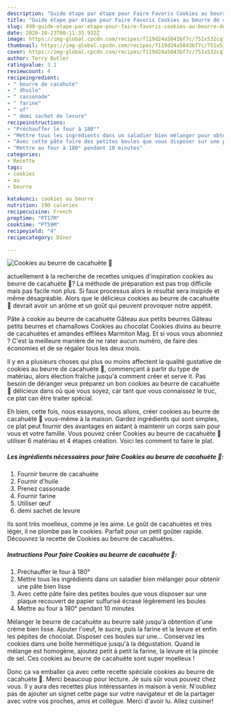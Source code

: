 ```yaml
---
description: "Guide étape par étape pour Faire Favoris Cookies au beurre de cacahuète 🥜"
title: "Guide étape par étape pour Faire Favoris Cookies au beurre de cacahuète 🥜"
slug: 499-guide-etape-par-etape-pour-faire-favoris-cookies-au-beurre-de-cacahuete
date: 2020-10-23T00:11:33.932Z
image: https://img-global.cpcdn.com/recipes/f119d24a5843bf7c/751x532cq70/cookies-au-beurre-de-cacahuete-🥜-photo-principale-de-la-recette.jpg
thumbnail: https://img-global.cpcdn.com/recipes/f119d24a5843bf7c/751x532cq70/cookies-au-beurre-de-cacahuete-🥜-photo-principale-de-la-recette.jpg
cover: https://img-global.cpcdn.com/recipes/f119d24a5843bf7c/751x532cq70/cookies-au-beurre-de-cacahuete-🥜-photo-principale-de-la-recette.jpg
author: Terry Butler
ratingvalue: 3.1
reviewcount: 4
recipeingredient:
- " beurre de cacahute"
- " dhuile"
- " cassonade"
- " farine"
- " uf"
- " demi sachet de levure"
recipeinstructions:
- "Préchauffer le four à 180°"
- "Mettre tous les ingrédients dans un saladier bien mélanger pour obtenir une pâte bien lisse"
- "Avec cette pâte faire des petites boules que vous disposer sur une plaque recouvert de papier sulfurisé écrasé légèrement les boules"
- "Mettre au four à 180° pendant 10 minutes"
categories:
- Recette
tags:
- cookies
- au
- beurre

katakunci: cookies au beurre 
nutrition: 190 calories
recipecuisine: French
preptime: "PT17M"
cooktime: "PT59M"
recipeyield: "4"
recipecategory: Dîner

---
```



![Cookies au beurre de cacahuète 🥜](https://img-global.cpcdn.com/recipes/f119d24a5843bf7c/751x532cq70/cookies-au-beurre-de-cacahuete-🥜-photo-principale-de-la-recette.jpg)

actuellement à la recherche de recettes uniques d'inspiration cookies au beurre de cacahuète 🥜? La méthode de préparation est pas trop difficile mais pas facile non plus. Si faux processus alors le résultat sera insipide et même désagréable. Alors que le délicieux cookies au beurre de cacahuète 🥜 devrait avoir un arôme et un goût qui peuvent provoquer notre appétit.

Pâte à cookie au beurre de cacahuète Gâteau aux petits beurres Gâteau petits beurres et chamallows Cookies au chocolat Cookies divins au beurre de cacahuètes et amandes effilées Marmiton Mag. Et si vous vous abonniez ? C&#39;est la meilleure manière de ne rater aucun numéro, de faire des économies et de se régaler tous les deux mois.

Il y en a plusieurs choses qui plus ou moins affectent la qualité gustative de cookies au beurre de cacahuète 🥜, commençant à partir du type de matériau, alors élection fraîche jusqu'à comment créer et serve it. Pas besoin de déranger veux préparez un bon cookies au beurre de cacahuète 🥜 délicieux dans où que vous soyez, car tant que vous connaissez le truc, ce plat can être traiter spécial.


Eh bien, cette fois, nous essayons, nous allons, créer cookies au beurre de cacahuète 🥜 vous-même à la maison. Gardez ingrédients qui sont simples, ce plat peut fournir des avantages en aidant à maintenir un corps sain pour vous et votre famille. Vous pouvez créer Cookies au beurre de cacahuète 🥜 utiliser 6 matériau et 4 étapes création. Voici les comment to faire le plat.

<!--inarticleads1-->

##### Les ingrédients nécessaires pour faire Cookies au beurre de cacahuète 🥜:

1. Fournir  beurre de cacahuète
1. Fournir  d&#39;huile
1. Prenez  cassonade
1. Fournir  farine
1. Utiliser  œuf
1.   demi sachet de levure


Ils sont très moelleux, comme je les aime. Le goût de cacahuètes et très léger, il ne plombe pas le cookies. Parfait pour un petit goûter rapide. Découvrez la recette de Cookies au beurre de cacahuètes. 

<!--inarticleads2-->

##### Instructions Pour faire Cookies au beurre de cacahuète 🥜:

1. Préchauffer le four à 180°
1. Mettre tous les ingrédients dans un saladier bien mélanger pour obtenir une pâte bien lisse
1. Avec cette pâte faire des petites boules que vous disposer sur une plaque recouvert de papier sulfurisé écrasé légèrement les boules
1. Mettre au four à 180° pendant 10 minutes


Mélanger le beurre de cacahuète au beurre salé jusqu&#39;à obtention d&#39;une crème bien lisse. Ajouter l&#39;oeuf, le sucre, puis la farine et la levure et enfin les pépites de chocolat. Disposer ces boules sur une… Conservez les cookies dans une boîte hermétique jusqu&#39;à la dégustation. Quand le mélange est homogène, ajoutez petit à petit la farine, la levure et la pincée de sel. Ces cookies au beurre de cacahuète sont super moelleux ! 


Donc ça va emballer ça avec cette recette spéciale cookies au beurre de cacahuète 🥜. Merci beaucoup pour lecture. Je suis sûr vous pouvez chez vous. Il y aura des recettes plus  intéressantes in maison à venir. N'oubliez pas de ajouter un signet cette page sur votre navigateur et de la partager avec votre vos proches, amis et collègue. Merci d'avoir lu. Allez cuisiner!
